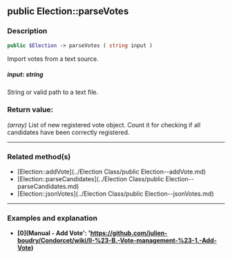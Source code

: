## public Election::parseVotes

### Description    

```php
public $Election -> parseVotes ( string input )
```

Import votes from a text source.    


##### **input:** *string*   
String or valid path to a text file.    



### Return value:   

*(array)* List of new registered vote object. Count it for checking if all candidates have been correctly registered.


---------------------------------------

### Related method(s)      

* [Election::addVote](../Election Class/public Election--addVote.md)    
* [Election::parseCandidates](../Election Class/public Election--parseCandidates.md)    
* [Election::jsonVotes](../Election Class/public Election--jsonVotes.md)    

---------------------------------------

### Examples and explanation

* **[0](Manual - Add Vote': 'https://github.com/julien-boudry/Condorcet/wiki/II-%23-B.-Vote-management-%23-1.-Add-Vote)**    
